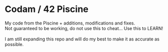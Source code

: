 # Codam / 42 Piscine
My code from the Piscine + additions, modifications and fixes.\
Not guaranteed to be working, do not use this to cheat... Use this to LEARN!\
\
I am still expanding this repo and will do my best to make it as accurate as possible.
